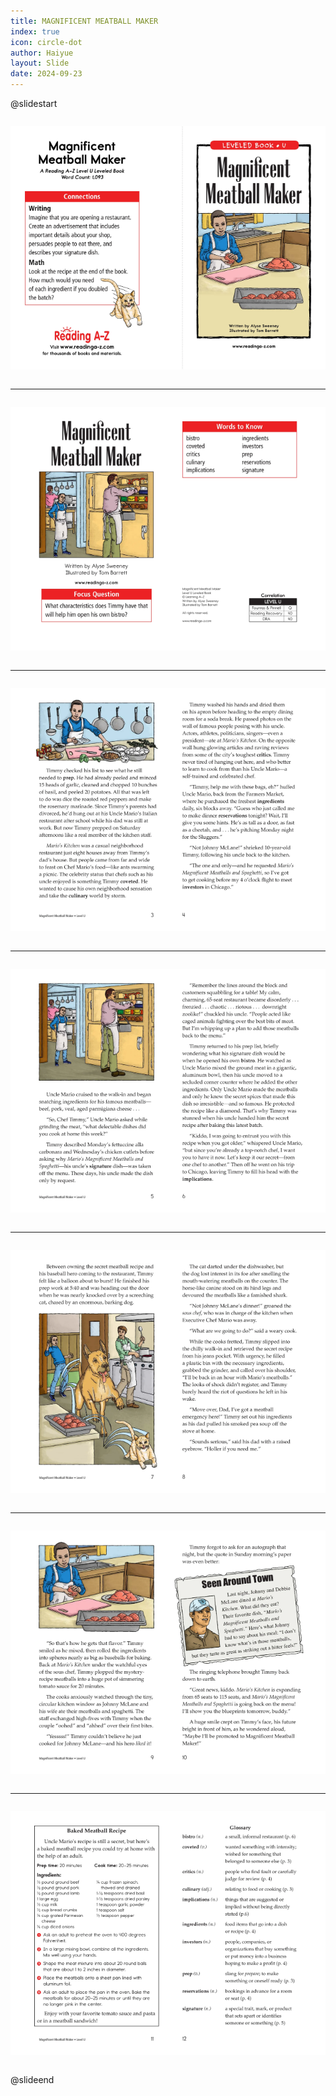 ```yaml
---
title: MAGNIFICENT MEATBALL MAKER
index: true
icon: circle-dot
author: Haiyue
layout: Slide
date: 2024-09-23
---
```

 
@slidestart

<div style="display:flex">
<div style="flex:1">

![](https://raw.githubusercontent.com/yclord/reading/refs/heads/master/english/Level-U/MAGNIFICENT%20MEATBALL%20MAKER/001.webp)
</div>
<div style="flex:1">

![](https://raw.githubusercontent.com/yclord/reading/refs/heads/master/english/Level-U/MAGNIFICENT%20MEATBALL%20MAKER/002.webp)
</div>
</div>

---

<div style="display:flex">
<div style="flex:1">

![](https://raw.githubusercontent.com/yclord/reading/refs/heads/master/english/Level-U/MAGNIFICENT%20MEATBALL%20MAKER/003.webp)
</div>
<div style="flex:1">

![](https://raw.githubusercontent.com/yclord/reading/refs/heads/master/english/Level-U/MAGNIFICENT%20MEATBALL%20MAKER/004.webp)
</div>
</div>

---

<div style="display:flex">
<div style="flex:1">

![](https://raw.githubusercontent.com/yclord/reading/refs/heads/master/english/Level-U/MAGNIFICENT%20MEATBALL%20MAKER/005.webp)
</div>
<div style="flex:1">

![](https://raw.githubusercontent.com/yclord/reading/refs/heads/master/english/Level-U/MAGNIFICENT%20MEATBALL%20MAKER/006.webp)
</div>
</div>

---

<div style="display:flex">
<div style="flex:1">

![](https://raw.githubusercontent.com/yclord/reading/refs/heads/master/english/Level-U/MAGNIFICENT%20MEATBALL%20MAKER/007.webp)
</div>
<div style="flex:1">

![](https://raw.githubusercontent.com/yclord/reading/refs/heads/master/english/Level-U/MAGNIFICENT%20MEATBALL%20MAKER/008.webp)
</div>
</div>

---

<div style="display:flex">
<div style="flex:1">

![](https://raw.githubusercontent.com/yclord/reading/refs/heads/master/english/Level-U/MAGNIFICENT%20MEATBALL%20MAKER/009.webp)
</div>
<div style="flex:1">

![](https://raw.githubusercontent.com/yclord/reading/refs/heads/master/english/Level-U/MAGNIFICENT%20MEATBALL%20MAKER/010.webp)
</div>
</div>

---

<div style="display:flex">
<div style="flex:1">

![](https://raw.githubusercontent.com/yclord/reading/refs/heads/master/english/Level-U/MAGNIFICENT%20MEATBALL%20MAKER/011.webp)
</div>
<div style="flex:1">

![](https://raw.githubusercontent.com/yclord/reading/refs/heads/master/english/Level-U/MAGNIFICENT%20MEATBALL%20MAKER/012.webp)
</div>
</div>

---

<div style="display:flex">
<div style="flex:1">

![](https://raw.githubusercontent.com/yclord/reading/refs/heads/master/english/Level-U/MAGNIFICENT%20MEATBALL%20MAKER/013.webp)
</div>
<div style="flex:1">

![](https://raw.githubusercontent.com/yclord/reading/refs/heads/master/english/Level-U/MAGNIFICENT%20MEATBALL%20MAKER/014.webp)
</div>
</div>

@slideend